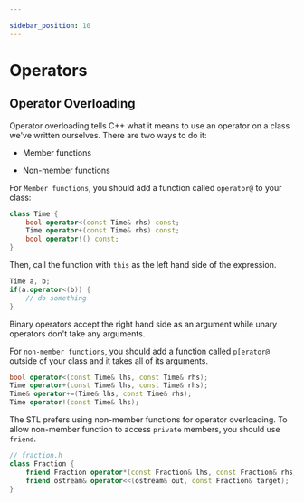 ```yaml
---

sidebar_position: 10
---
```


# Operators

## Operator Overloading

Operator overloading tells C++ what it means to use an operator on a class we've written ourselves. There are two ways to do it:

* Member functions

* Non-member functions

For `Member functions`, you should add a function called `operator@` to your class:

```cpp
class Time {
    bool operator<(const Time& rhs) const;
    Time operator+(const Time& rhs) const;
    bool operator!() const;
}
```

Then, call the function with `this` as the left hand side of the expression.

```cpp
Time a, b;
if(a.operator<(b)) {
    // do something
}
```

Binary operators accept the right hand side as an argument while unary operators don't take any arguments.

For `non-member functions`, you should add a function called `p[erator@` outside of your class and it takes all of its arguments.

```cpp
bool operator<(const Time& lhs, const Time& rhs);
Time operator+(const Time& lhs, const Time& rhs);
Time& operator+=(Time& lhs, const Time& rhs);
Time operator!(const Time& lhs);
```

The STL prefers using non-member functions for operator overloading. To allow non-member function to access `private` members, you should use `friend`.

```cpp
// fraction.h
class Fraction {
    friend Fraction operator*(const Fraction& lhs, const Fraction& rhs);
    friend ostream& operator<<(ostream& out, const Fraction& target);
}
```
